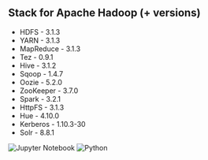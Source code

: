 ## Stack for Apache Hadoop (+ versions)

* HDFS - 3.1.3
* YARN - 3.1.3
* MapReduce - 3.1.3
* Tez - 0.9.1
* Hive - 3.1.2
* Sqoop - 1.4.7
* Oozie - 5.2.0
* ZooKeeper - 3.7.0
* Spark - 3.2.1
* HttpFS - 3.1.3
* Hue - 4.10.0
* Kerberos - 1.10.3-30
* Solr - 8.8.1

![Jupyter Notebook](https://img.shields.io/badge/jupyter-%23FA0F00.svg?style=for-the-badge&logo=jupyter&logoColor=white)
![Python](https://img.shields.io/badge/python-3670A0?style=for-the-badge&logo=python&logoColor=ffdd54)
